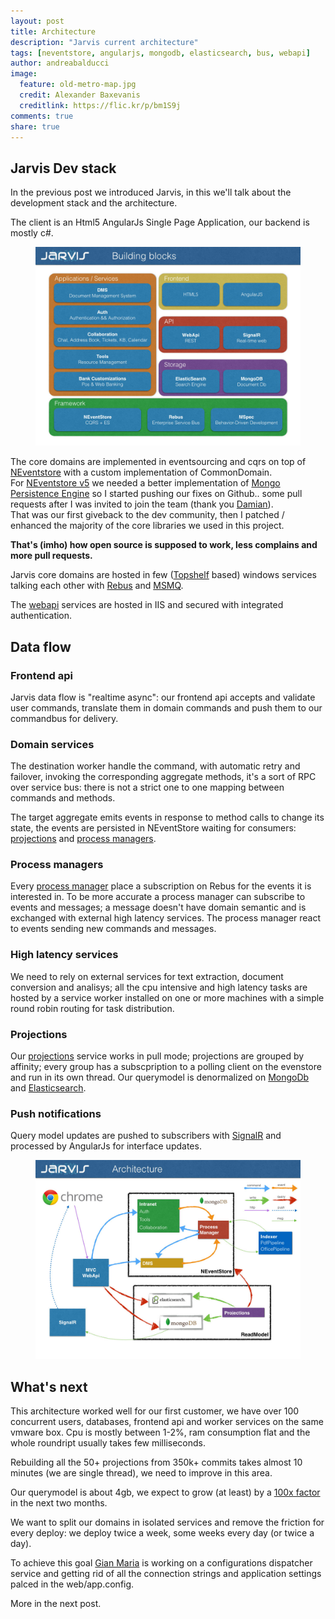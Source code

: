```yaml
---
layout: post
title: Architecture
description: "Jarvis current architecture"
tags: [neventstore, angularjs, mongodb, elasticsearch, bus, webapi]
author: andreabalducci
image:
  feature: old-metro-map.jpg
  credit: Alexander Baxevanis
  creditlink: https://flic.kr/p/bm1S9j
comments: true
share: true
---
```


## Jarvis Dev stack
In the previous post we introduced Jarvis, in this we'll talk about the development stack and the architecture.

The client is an Html5 AngularJs Single Page Application,
our backend is mostly c#.

<figure>
  <a href="/images/jarvis-building-blocks.jpg">
    <img src="/images/jarvis-building-blocks.jpg" alt="Jarvis building blocks">
  </a>
</figure>

The core domains are implemented in eventsourcing and cqrs on top of [NEventstore](http://neventstore.org) with a custom implementation of CommonDomain.  
For [NEventstore v5](http://neventstore.org) we needed a better implementation of [Mongo Persistence Engine](https://github.com/NEventStore/NEventStore.Persistence.MongoDB) so I started pushing our fixes on Github.. some pull requests after I was invited to join the team (thank you [Damian](https://twitter.com/randompunter)).  
That was our first giveback to the dev community, then I patched / enhanced the majority of the core libraries we used in this project.  

**That's (imho) how open source is supposed to work, less complains and more pull requests.**

Jarvis core domains are hosted in few ([Topshelf](https://github.com/Topshelf/Topshelf) based) windows services  talking each other with [Rebus](https://github.com/rebus-org/Rebus) and [MSMQ](http://msdn.microsoft.com/en-us/library/ms711472(v=vs.85).aspx).

The [webapi](http://www.asp.net/web-api) services are hosted in IIS and secured with integrated authentication.

## Data flow

### Frontend api
Jarvis data flow is "realtime async": our frontend api accepts and validate user commands, translate them in domain commands and push them to our commandbus for delivery.

### Domain services
The destination worker handle the command, with automatic retry and failover, invoking the corresponding aggregate methods, it's a sort of RPC over service bus: there is not a strict one to one mapping between commands and methods.

The target aggregate emits events in response to method calls to change its state, the events are persisted in NEventStore waiting for consumers: [projections](http://cqrs.wikidot.com/doc:projection)
and
[process managers](http://msdn.microsoft.com/en-us/library/jj591569.aspx).

### Process managers
Every [process manager](http://msdn.microsoft.com/en-us/library/jj591569.aspx) place a subscription on Rebus for the events it is interested in.
To be more accurate a process manager can subscribe to events and messages; a message doesn't have domain semantic and is exchanged with external high latency services.
The process manager react to events sending new commands and messages.

### High latency services
We need to rely on external services for text extraction, document conversion and analisys; all the cpu intensive and high latency tasks are hosted by a service worker installed on one or more machines with a simple round robin routing for task distribution.

### Projections
Our [projections](http://cqrs.wikidot.com/doc:projection) service works in pull mode; projections are grouped by affinity; every group has a subscpription to a polling client on the evenstore and run in its own thread.
Our querymodel is denormalized on [MongoDb](http://www.mongodb.org) and [Elasticsearch](http://www.elasticsearch.org).

### Push notifications
Query model updates are pushed to subscribers with [SignalR](http://signalr.net) and processed by AngularJs for interface updates.

<figure>
  <a href="/images/jarvis-architecture.jpg">
    <img src="/images/jarvis-architecture.jpg" alt="Jarvis architecture">
  </a>
</figure>

## What's next
This architecture worked well for our first customer, we have over 100 concurrent users, databases, frontend api and worker services on the same vmware box.
Cpu is mostly between 1-2%, ram consumption flat and the whole roundript usually takes few milliseconds.

Rebuilding all the 50+ projections from 350k+ commits takes almost 10 minutes (we are single thread), we need to improve in this area.

Our querymodel is about 4gb, we expect to grow (at least) by a [100x factor](/about-this-blog/) in the next two months.

We want to split our domains in isolated services and remove the friction for every deploy: we deploy twice a week, some weeks every day (or twice a day).

To achieve this goal [Gian Maria](/about/gianmariaricci/) is working on a configurations dispatcher service and getting rid of all the connection strings and application settings palced in the web/app.config.

More in the next post.
